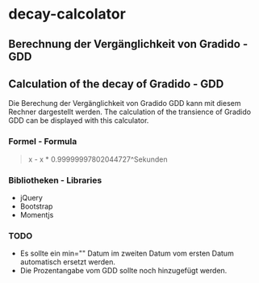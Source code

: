 # decay-calcolator
## Berechnung der Vergänglichkeit von Gradido - GDD
## Calculation of the decay of Gradido - GDD

Die Berechung der Vergänglichkeit von Gradido GDD kann mit diesem Rechner dargestellt werden.
The calculation of the transience of Gradido GDD can be displayed with this calculator.



### Formel - Formula

> x - x * 0.99999997802044727^Sekunden



### Bibliotheken - Libraries

- jQuery
- Bootstrap
- Momentjs


### TODO 

- Es sollte ein min="" Datum im zweiten Datum vom ersten Datum automatisch ersetzt werden. 
- Die Prozentangabe vom GDD sollte noch hinzugefügt werden. 